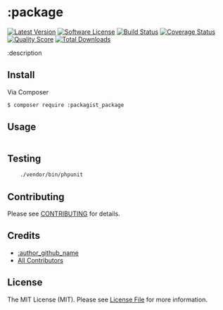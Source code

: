 # :package

[![Latest Version](https://img.shields.io/github/release/:repo_path.svg?style=flat-square)](https://github.com/:repo_path/releases)
[![Software License](https://img.shields.io/badge/license-MIT-brightgreen.svg?style=flat-square)](LICENSE.md)
[![Build Status](https://img.shields.io/travis/:repo_path/master.svg?style=flat-square)](https://travis-ci.org/:repo_path)
[![Coverage Status](https://img.shields.io/scrutinizer/coverage/g/:repo_path.svg?style=flat-square)](https://scrutinizer-ci.com/g/:repo_path/code-structure)
[![Quality Score](https://img.shields.io/scrutinizer/g/:repo_path.svg?style=flat-square)](https://scrutinizer-ci.com/g/:repo_path)
[![Total Downloads](https://img.shields.io/packagist/dt/:packagist_package.svg?style=flat-square)](https://packagist.org/packages/:packagist_package)

:description

## Install

Via Composer

``` bash
$ composer require :packagist_package
```

## Usage

``` php

```

## Testing

``` bash
    ./vendor/bin/phpunit
```

## Contributing

Please see [CONTRIBUTING](https://github.com/:repo_path/blob/master/CONTRIBUTING.md) for details.

## Credits

- [:author_github_name](https://github.com/:author_github_name)
- [All Contributors](https://github.com/:repo_path/contributors)

## License

The MIT License (MIT). Please see [License File](LICENSE.md) for more information.
